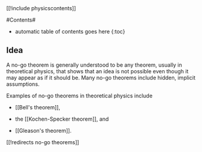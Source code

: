 <div class="rightHandSide toc">
[[!include physicscontents]]
</div>

#Contents#
* automatic table of contents goes here
{:toc}

## Idea

A no-go theorem is generally understood to be any theorem, usually in theoretical physics, that shows that an idea is not possible even though it may appear as if it should be. Many no-go theorems include hidden, implicit assumptions.

Examples of no-go theorems in theoretical physics include

* [[Bell's theorem]],

* the [[Kochen-Specker theorem]], and

* [[Gleason's theorem]].

[[!redirects no-go theorems]]